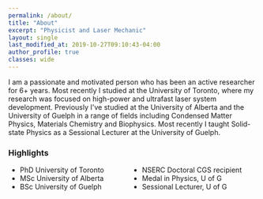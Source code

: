 ```yaml
---
permalink: /about/
title: "About"
excerpt: "Physicist and Laser Mechanic"
layout: single
last_modified_at: 2019-10-27T09:10:43-04:00
author_profile: true
classes: wide
---
```


I am a passionate and motivated person who has been an active researcher for 6+ years. Most recently I studied at the University of Toronto, where my research was focused on high-power and ultrafast laser system development. Previously I've studied at the University of Alberta and the University of Guelph in a range of fields including Condensed Matter Physics, Materials Chemistry and Biophysics. Most recently I taught Solid-state Physics as a Sessional Lecturer at the University of Guelph.

### Highlights
<ul class="fa-ul" style="columns:2">
    <li><i class="fas fa-graduation-cap"></i> PhD University of Toronto</li>
    <li><i class="fas fa-graduation-cap"></i> MSc University of Alberta</li>
    <li><i class="fas fa-graduation-cap"></i> BSc University of Guelph</li>
    <li><i class="fas fa-certificate"></i> NSERC Doctoral CGS recipient</li>
    <li><i class="fas fa-star"></i> Medal in Physics, U of G</li>
    <li><i class="fas fa-book"></i> Sessional Lecturer, U of G</li>
</ul>

